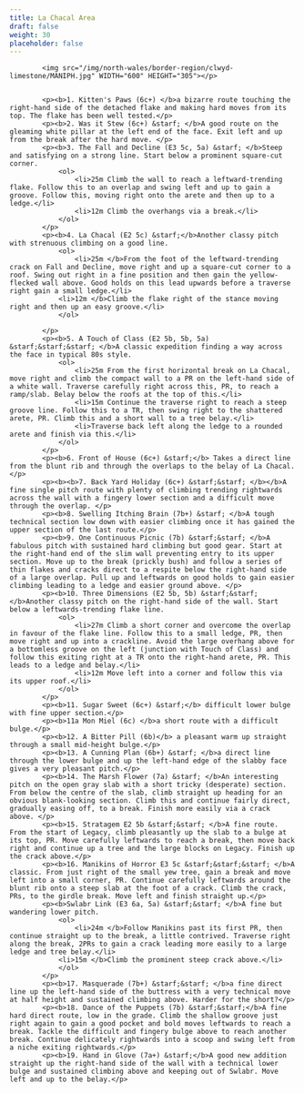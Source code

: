 ```yaml
---
title: La Chacal Area
draft: false
weight: 30
placeholder: false
---
```


            <img src="/img/north-wales/border-region/clwyd-limestone/MANIPH.jpg" WIDTH="600" HEIGHT="305"></p>


            <p><b>1. Kitten's Paws (6c+) </b>a bizarre route touching the right-hand side of the detached flake and making hard moves from its top. The flake has been well tested.</p>
            <p><b>2. Was it Stew (6c+) &starf; </b>A good route on the gleaming white pillar at the left end of the face. Exit left and up from the break after the hard move. </p>
            <p><b>3. The Fall and Decline (E3 5c, 5a) &starf; </b>Steep and satisfying on a strong line. Start below a prominent square-cut corner.
                <ol>
                    <li>25m Climb the wall to reach a leftward-trending flake. Follow this to an overlap and swing left and up to gain a groove. Follow this, moving right onto the arete and then up to a ledge.</li>
                    <li>12m Climb the overhangs via a break.</li>
                </ol>
            </p>
            <p><b>4. La Chacal (E2 5c) &starf;</b>Another classy pitch with strenuous climbing on a good line.
                <ol>
                    <li>25m </b>From the foot of the leftward-trending crack on Fall and Decline, move right and up a square-cut corner to a roof. Swing out right in a fine position and then gain the yellow-flecked wall above. Good holds on this lead upwards before a traverse right gain a small ledge.</li>
                <li>12m </b>Climb the flake right of the stance moving right and then up an easy groove.</li>
                </ol>

            </p>
            <p><b>5. A Touch of Class (E2 5b, 5b, 5a) &starf;&starf;&starf; </b>A classic expedition finding a way across the face in typical 80s style.
                <ol>
                    <li>25m From the first horizontal break on La Chacal, move right and climb the compact wall to a PR on the left-hand side of a white wall. Traverse carefully right across this, PR, to reach a ramp/slab. Belay below the roofs at the top of this.</li>
                    <li>15m Continue the traverse right to reach a steep groove line. Follow this to a TR, then swing right to the shattered arete, PR. Climb this and a short wall to a tree belay.</li>
                    <li>Traverse back left along the ledge to a rounded arete and finish via this.</li>
                </ol>
            </p>
            <p><b>6. Front of House (6c+) &starf;</b> Takes a direct line from the blunt rib and through the overlaps to the belay of La Chacal.</p>
            <p><b><b>7. Back Yard Holiday (6c+) &starf;&starf; </b></b>A fine single pitch route with plenty of climbing trending rightwards across the wall with a fingery lower section and a difficult move through the overlap. </p>
            <p><b>8. Swelling Itching Brain (7b+) &starf; </b>A tough technical section low down with easier climbing once it has gained the upper section of the last route.</p>
            <p><b>9. One Continuous Picnic (7b) &starf;&starf; </b>A fabulous pitch with sustained hard climbing but good gear. Start at the right-hand end of the slim wall preventing entry to its upper section. Move up to the break (prickly bush) and follow a series of thin flakes and cracks direct to a respite below the right-hand side of a large overlap. Pull up and leftwards on good holds to gain easier climbing leading to a ledge and easier ground above. </p>
            <p><b>10. Three Dimensions (E2 5b, 5b) &starf;&starf; </b>Another classy pitch on the right-hand side of the wall. Start below a leftwards-trending flake line.
                <ol>
                    <li>27m Climb a short corner and overcome the overlap in favour of the flake line. Follow this to a small ledge, PR, then move right and up into a crackline. Avoid the large overhang above for a bottomless groove on the left (junction with Touch of Class) and follow this exiting right at a TR onto the right-hand arete, PR. This leads to a ledge and belay.</li>
                    <li>12m Move left into a corner and follow this via its upper roof.</li>
                </ol>
            </p>
            <p><b>11. Sugar Sweet (6c+) &starf;</b> difficult lower bulge with fine upper section.</p>
            <p><b>11a Mon Miel (6c) </b>a short route with a difficult bulge.</p>
            <p><b>12. A Bitter Pill (6b)</b> a pleasant warm up straight through a small mid-height bulge.</p>
            <p><b>13. A Cunning Plan (6b+) &starf; </b>a direct line through the lower bulge and up the left-hand edge of the slabby face gives a very pleasant pitch.</p>
            <p><b>14. The Marsh Flower (7a) &starf; </b>An interesting pitch on the open gray slab with a short tricky (desperate) section. From below the centre of the slab, climb straight up heading for an obvious blank-looking section. Climb this and continue fairly direct, gradually easing off, to a break. Finish more easily via a crack above. </p>
            <p><b>15. Stratagem E2 5b &starf;&starf; </b>A fine route. From the start of Legacy, climb pleasantly up the slab to a bulge at its top, PR. Move carefully leftwards to reach a break, then move back right and continue up a tree and the large blocks on Legacy. Finish up the crack above.</p>
            <p><b>16. Manikins of Horror E3 5c &starf;&starf;&starf; </b>A classic. From just right of the small yew tree, gain a break and move left into a small corner, PR. Continue carefully leftwards around the blunt rib onto a steep slab at the foot of a crack. Climb the crack, PRs, to the girdle break. Move left and finish straight up.</p>
            <p><b>Swlabr Link (E3 6a, 5a) &starf;&starf; </b>A fine but wandering lower pitch.
                <ol>
                    <li>24m </b>Follow Manikins past its first PR, then continue straight up to the break, a little contrived. Traverse right along the break, 2PRs to gain a crack leading more easily to a large ledge and tree belay.</li>
                <li>15m </b>Climb the prominent steep crack above.</li>
                </ol>
            </p>
            <p><b>17. Masquerade (7b+) &starf;&starf; </b>a fine direct line up the left-hand side of the buttress with a very technical move at half height and sustained climbing above. Harder for the short?</p>
            <p><b>18. Dance of the Puppets (7b) &starf;&starf;</b>A fine hard direct route, low in the grade. Climb the shallow groove just right again to gain a good pocket and bold moves leftwards to reach a break. Tackle the difficult and fingery bulge above to reach another break. Continue delicately rightwards into a scoop and swing left from a niche exiting rightwards.</p>
            <p><b>19. Hand in Glove (7a+) &starf;</b>A good new addition straight up the right-hand side of the wall with a technical lower bulge and sustained climbing above and keeping out of Swlabr. Move left and up to the belay.</p>




